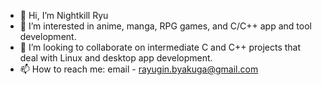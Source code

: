 - 👋 Hi, I’m Nightkill Ryu
- 👀 I’m interested in anime, manga, RPG games, and C/C++ app and tool development.
- 💞️ I’m looking to collaborate on intermediate C and C++ projects that deal with Linux and desktop app development.
- 📫 How to reach me: email - rayugin.byakuga@gmail.com

<!---
NightkillRyu/NightkillRyu is a ✨ special ✨ repository because its `README.md` (this file) appears on your GitHub profile.
You can click the Preview link to take a look at your changes.
--->
